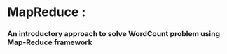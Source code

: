 # MapReduce :

### An introductory approach to solve WordCount problem using Map-Reduce framework


